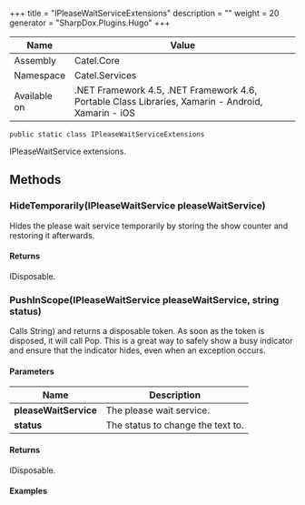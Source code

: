 

+++
title = "IPleaseWaitServiceExtensions" 
description = ""
weight = 20
generator = "SharpDox.Plugins.Hugo"
+++

Name|Value
---|---
Assembly|Catel.Core
Namespace|Catel.Services
Available on|.NET Framework 4.5, .NET Framework 4.6, Portable Class Libraries, Xamarin - Android, Xamarin - iOS

```
public static class IPleaseWaitServiceExtensions
```

IPleaseWaitService extensions.

## Methods

### HideTemporarily(IPleaseWaitService pleaseWaitService)

Hides the please wait service temporarily by storing the show counter and restoring it afterwards.

#### Returns

IDisposable.

### PushInScope(IPleaseWaitService pleaseWaitService, string status)

Calls String) and returns a disposable token. As soon as the token is disposed, it will call Pop. This is a great way to safely show a busy indicator and ensure that the indicator hides, even when an exception occurs.

#### Parameters

Name|Description
---|---
**pleaseWaitService**|The please wait service.
**status**|The status to change the text to.

#### Returns

IDisposable.

#### Examples

<![CDATA[ using (pleaseWaitService.PushInScope()) { // some code that might throw exceptions } ]]>

